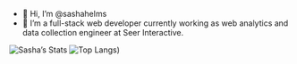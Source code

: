 - 👋 Hi, I’m @sashahelms
- 👀 I’m a full-stack web developer currently working as web analytics and data collection engineer at Seer Interactive. 

<!---
sashahelms/sashahelms is a ✨ special ✨ repository because its `README.md` (this file) appears on your GitHub profile.
You can click the Preview link to take a look at your changes.
--->
![Sasha’s Stats](https://github-stats-nine-drab.vercel.app/api?username=sashahelms&show_icons=true)
![Top Langs](https://github-stats-nine-drab.vercel.app/api/top-langs/?username=sashahelms&size_weight=0.5&count_weight=0.5&layout=donut-vertical))
